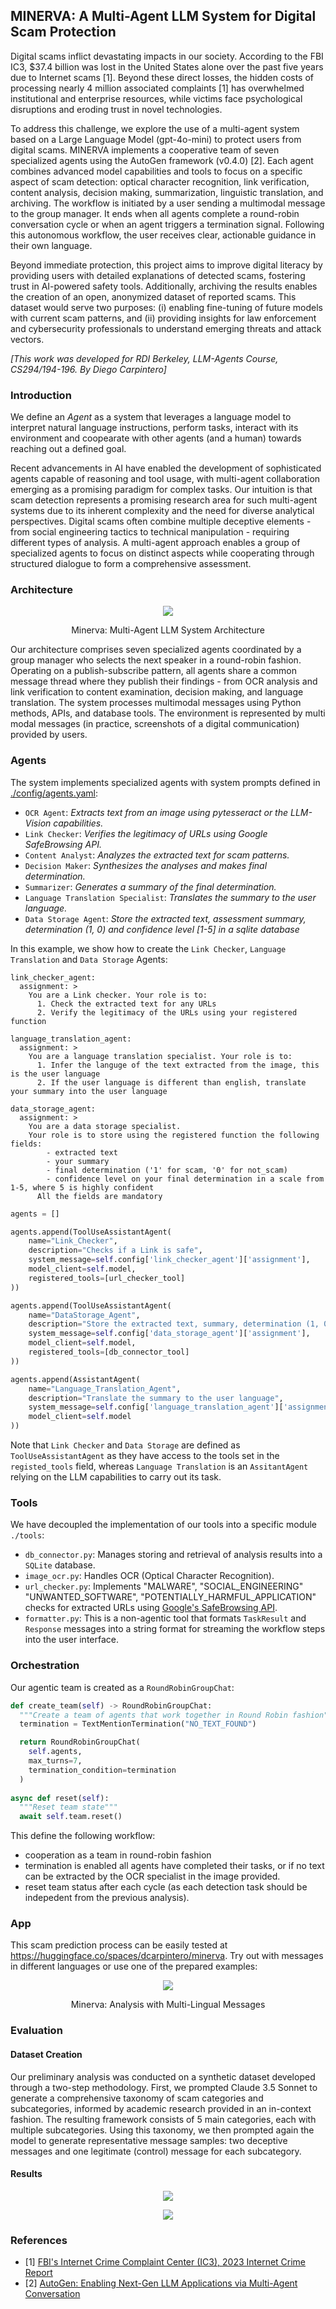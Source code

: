 <!-- 
---
title: minerva
emoji: 🔬
colorFrom: blue
colorTo: indigo
sdk: gradio
sdk_version: 5.9.0
app_file: app.py
pinned: false
---
-->

## MINERVA: A Multi-Agent LLM System for Digital Scam Protection

Digital scams inflict devastating impacts in our society. According to the FBI IC3, $37.4 billion was lost in the United States alone over the past five years due to Internet scams [1]. Beyond these direct losses, the hidden costs of processing nearly 4 million associated complaints [1] has overwhelmed institutional and enterprise resources, while victims face psychological disruptions and eroding trust in novel technologies.

To address this challenge, we explore the use of a multi-agent system based on a Large Language Model (gpt-4o-mini) to protect users from digital scams. MINERVA implements a cooperative team of seven specialized agents using the AutoGen framework (v0.4.0) [2]. Each agent combines advanced model capabilities and tools to focus on a specific aspect of scam detection: optical character recognition, link verification, content analysis, decision making, summarization, linguistic translation, and archiving. The workflow is initiated by a user sending a multimodal message to the group manager. It ends when all agents complete a round-robin conversation cycle or when an agent triggers a termination signal. Following this autonomous workflow, the user receives clear, actionable guidance in their own language.

Beyond immediate protection, this project aims to improve digital literacy by providing users with detailed explanations of detected scams, fostering trust in AI-powered safety tools. Additionally, archiving the results enables the creation of an open, anonymized dataset of reported scams. This dataset would serve two purposes: (i) enabling fine-tuning of future models with current scam patterns, and (ii) providing insights for law enforcement and cybersecurity professionals to understand emerging threats and attack vectors.

*[This work was developed for RDI Berkeley, LLM-Agents Course, CS294/194-196. By Diego Carpintero]*

### Introduction

We define an *Agent* as a system that leverages a language model to interpret natural language instructions, perform tasks, interact with its environment and coopearate with other agents (and a human) towards reaching out a defined goal.

Recent advancements in AI have enabled the development of sophisticated agents capable of reasoning and tool usage, with multi-agent collaboration emerging as a promising paradigm for complex tasks. Our intuition is that scam detection represents a promising research area for such multi-agent systems due to its inherent complexity and the need for diverse analytical perspectives. Digital scams often combine multiple deceptive elements - from social engineering tactics to technical manipulation - requiring different types of analysis. A multi-agent approach enables a group of specialized agents to focus on distinct aspects while cooperating through structured dialogue to form a comprehensive assessment.

### Architecture

<p align="center">
  <img src="./static/minerva.architecture.png">
</p>
<p align="center">Minerva: Multi-Agent LLM System Architecture</p>

Our architecture comprises seven specialized agents coordinated by a group manager who selects the next speaker in a round-robin fashion. Operating on a publish-subscribe pattern, all agents share a common message thread where they publish their findings - from OCR analysis and link verification to content examination, decision making, and language translation. The system processes multimodal messages using Python methods, APIs, and database tools. The environment is represented by multi modal messages (in practice, screenshots of a digital communication) provided by users.

### Agents

The system implements specialized agents with system prompts defined in [./config/agents.yaml](./config/agents.yaml):

- `OCR Agent`: *Extracts text from an image using pytesseract or the LLM-Vision capabilities.*
- `Link Checker`: *Verifies the legitimacy of URLs using Google SafeBrowsing API.*
- `Content Analyst`: *Analyzes the extracted text for scam patterns.*
- `Decision Maker`: *Synthesizes the analyses and makes final determination.*
- `Summarizer`: *Generates a summary of the final determination.*
- `Language Translation Specialist`: *Translates the summary to the user language.*
- `Data Storage Agent`: *Store the extracted text, assessment summary, determination (1, 0) and confidence level [1-5] in a sqlite database*

In this example, we show how to create the `Link Checker`, `Language Translation` and `Data Storage` Agents:

```
link_checker_agent:
  assignment: >
    You are a Link checker. Your role is to:
      1. Check the extracted text for any URLs
      2. Verify the legitimacy of the URLs using your registered function

language_translation_agent:
  assignment: >
    You are a language translation specialist. Your role is to:
      1. Infer the languge of the text extracted from the image, this is the user language
      2. If the user language is different than english, translate your summary into the user language

data_storage_agent:
  assignment: >
    You are a data storage specialist. 
    Your role is to store using the registered function the following fields:
        - extracted text
        - your summary
        - final determination ('1' for scam, '0' for not_scam)
        - confidence level on your final determination in a scale from 1-5, where 5 is highly confident
      All the fields are mandatory
```

```python
agents = []

agents.append(ToolUseAssistantAgent(
    name="Link_Checker",
    description="Checks if a Link is safe",
    system_message=self.config['link_checker_agent']['assignment'],
    model_client=self.model,
    registered_tools=[url_checker_tool]
))

agents.append(ToolUseAssistantAgent(
    name="DataStorage_Agent",
    description="Store the extracted text, summary, determination (1, 0) and confidence level (high, medium low) in a database",
    system_message=self.config['data_storage_agent']['assignment'],
    model_client=self.model,
    registered_tools=[db_connector_tool]
))

agents.append(AssistantAgent(
    name="Language_Translation_Agent",
    description="Translate the summary to the user language",
    system_message=self.config['language_translation_agent']['assignment'],
    model_client=self.model
))
```
Note that `Link Checker` and `Data Storage` are defined as `ToolUseAssistantAgent` as they have access to the tools set in the `registed_tools` field, whereas `Language Translation` is an `AssitantAgent` relying on the LLM capabilities to carry out its task.

### Tools

We have decoupled the implementation of our tools into a specific module `./tools`:

- `db_connector.py`: Manages storing and retrieval of analysis results into a `SQLite` database.
- `image_ocr.py`: Handles OCR (Optical Character Recognition).
- `url_checker.py`: Implements "MALWARE", "SOCIAL_ENGINEERING" "UNWANTED_SOFTWARE", "POTENTIALLY_HARMFUL_APPLICATION" checks for extracted URLs using [Google's SafeBrowsing API](https://developers.google.com/safe-browsing/v4/).
- `formatter.py`: This is a non-agentic tool that formats `TaskResult` and `Response` messages into a string format for streaming the workflow steps into the user interface.

### Orchestration

Our agentic team is created as a `RoundRobinGroupChat`:

```python
def create_team(self) -> RoundRobinGroupChat:
  """Create a team of agents that work together in Round Robin fashion"""
  termination = TextMentionTermination("NO_TEXT_FOUND")

  return RoundRobinGroupChat(
    self.agents,
    max_turns=7,
    termination_condition=termination
  )
    
async def reset(self):
  """Reset team state"""
  await self.team.reset()
```

This define the following workflow:
- cooperation as a team in round-robin fashion
- termination is enabled all agents have completed their tasks, or if no text can be extracted by the OCR specialist in the image provided.
- reset team status after each cycle (as each detection task should be indepedent from the previous analysis).

### App

This scam prediction process can be easily tested at https://huggingface.co/spaces/dcarpintero/minerva. Try out with messages in different languages or use one of the prepared examples:

<p align="center">
  <img src="./ui_tests/minerva.results.panel.png">
</p>
<p align="center">Minerva: Analysis with Multi-Lingual Messages</p>

### Evaluation

#### Dataset Creation

Our preliminary analysis was conducted on a synthetic dataset developed through a two-step methodology. First, we prompted Claude 3.5 Sonnet to generate a comprehensive taxonomy of scam categories and subcategories, informed by academic research provided in an in-context fashion. The resulting framework consists of 5 main categories, each with multiple subcategories. Using this taxonomy, we then prompted again the model to generate representative message samples: two deceptive messages and one legitimate (control) message for each subcategory.

#### Results

<p align="center">
  <img src="./evals/results/accuracy_latency.png">
</p>

<p align="center">
  <img src="./evals/results/accuracy_confidence.png">
</p>

### References

- [1] [FBI's Internet Crime Complaint Center (IC3), 2023 Internet Crime Report](https://www.ic3.gov/AnnualReport/Reports/2023_IC3Report.pdf)
- [2] [AutoGen: Enabling Next-Gen LLM Applications via Multi-Agent Conversation](https://arxiv.org/abs/2308.08155)
